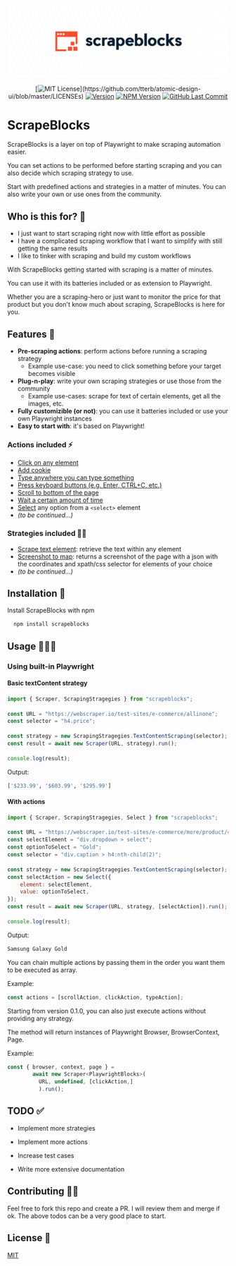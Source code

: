 ﻿![ScrapeBlocks Logo](logo.png)

<div align="center">

[![MIT License](https://img.shields.io/apm/l/atomic-design-ui.svg?)](https://github.com/tterb/atomic-design-ui/blob/master/LICENSEs)
[![Version](https://img.shields.io/github/package-json/v/alexferrari88/scrapeblocks?style=flat-square)](https://img.shields.io/github/package-json/v/alexferrari88/scrapeblocks?style=flat-square)
[![NPM Version](https://img.shields.io/npm/v/scrapeblocks?style=flat-square)](https://www.npmjs.com/package/scrapeblocks)
[![GitHub Last Commit](https://img.shields.io/github/last-commit/alexferrari88/scrapeblocks?style=flat-square)](https://img.shields.io/github/last-commit/alexferrari88/scrapeblocks?style=flat-square)

</div>

# ScrapeBlocks

ScrapeBlocks is a layer on top of Playwright to make scraping automation easier.

You can set actions to be performed before starting scraping and you can also decide which scraping strategy to use.

Start with predefined actions and strategies in a matter of minutes. You can also write your own or use ones from the community.

## Who is this for? 🤔

- I just want to start scraping right now with little effort as possible
- I have a complicated scraping workflow that I want to simplify with still getting the same results
- I like to tinker with scraping and build my custom workflows

With ScrapeBlocks getting started with scraping is a matter of minutes.

You can use it with its batteries included or as extension to Playwright.

Whether you are a scraping-hero or just want to monitor the price for that product but you don't know much about scraping, ScrapeBlocks is here for you.

## Features 🚀

- **Pre-scraping actions**: perform actions before running a scraping strategy
  - Example use-case: you need to click something before your target becomes visible
- **Plug-n-play**: write your own scraping strategies or use those from the community
  - Example use-cases: scrape for text of certain elements, get all the images, etc.
- **Fully customizible (or not)**: you can use it batteries included or use your own Playwright instances
- **Easy to start with**: it's based on Playwright!

### Actions included ⚡

- [Click on any element](src/scraping-actions/Click.ts)
- [Add cookie](src/scraping-actions/AddCookies.ts)
- [Type anywhere you can type something](src/scraping-actions/Type.ts)
- [Press keyboard buttons (e.g. Enter, CTRL+C, etc.)](src/scraping-actions/Press.ts)
- [Scroll to bottom of the page](src/scraping-actions/Scroll.ts)
- [Wait a certain amount of time](src/scraping-actions/Wait.ts)
- [Select](src/scraping-actions/Select.ts) any option from a `<select>` element
- _(to be continued...)_

### Strategies included 🧙🏼

- [Scrape text element](src/scraping-strategies/TextContentScraping.ts): retrieve the text within any element
- [Screenshot to map](src/scraping-strategies/ScreenshotToMap.ts): returns a screenshot of the page with a json with the coordinates and xpath/css selector for elements of your choice
- _(to be continued...)_

## Installation 🔧

Install ScrapeBlocks with npm

```bash
  npm install scrapeblocks
```

## Usage 🧑🏼‍💻

### Using built-in Playwright

#### Basic textContent strategy

```javascript
import { Scraper, ScrapingStragegies } from "scrapeblocks";

const URL = "https://webscraper.io/test-sites/e-commerce/allinone";
const selector = "h4.price";

const strategy = new ScrapingStragegies.TextContentScraping(selector);
const result = await new Scraper(URL, strategy).run();

console.log(result);
```

Output:

```bash
['$233.99', '$603.99', '$295.99']
```

#### With actions

```javascript
import { Scraper, ScrapingStragegies, Select } from "scrapeblocks";

const URL = "https://webscraper.io/test-sites/e-commerce/more/product/488";
const selectElement = "div.dropdown > select";
const optionToSelect = "Gold";
const selector = "div.caption > h4:nth-child(2)";

const strategy = new ScrapingStragegies.TextContentScraping(selector);
const selectAction = new Select({
	element: selectElement,
	value: optionToSelect,
});
const result = await new Scraper(URL, strategy, [selectAction]).run();

console.log(result);
```

Output:

```bash
Samsung Galaxy Gold
```

You can chain multiple actions by passing them in the order you want them to be executed as array.

Example:

```javascript
const actions = [scrollAction, clickAction, typeAction];
```

Starting from version 0.1.0, you can also just execute actions without providing any strategy.

The method will return instances of Playwright Browser, BrowserContext, Page.

Example:

<!-- prettier-ignore -->
```javascript
const { browser, context, page } =
        await new Scraper<PlaywrightBlocks>(
          URL, undefined, [clickAction,]
          ).run();
```

## TODO ✅

- Implement more strategies

- Implement more actions

- Increase test cases

- Write more extensive documentation

## Contributing 🤝🏼

Feel free to fork this repo and create a PR. I will review them and merge if ok.
The above todos can be a very good place to start.

## License 📝

[MIT](https://choosealicense.com/licenses/mit/)
